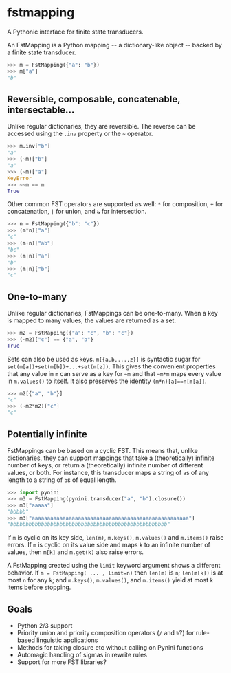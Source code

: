 # fstmapping

A Pythonic interface for finite state transducers.

An FstMapping is a Python mapping -- a dictionary-like object -- backed by a finite state transducer. 

```python
>>> m = FstMapping({"a": "b"})
>>> m["a"]
"b"
```

## Reversible, composable, concatenable, intersectable...

Unlike regular dictionaries, they are reversible. The reverse can be accessed using the `.inv` property or the `~` operator.

```python
>>> m.inv["b"]
"a"
>>> (~m)["b"]
"a"
>>> (~m)["a"]
KeyError
>>> ~~m == m
True
```

Other common FST operators are supported as well: `*` for composition, `+` for concatenation, `|` for union, and `&` for intersection.

```python
>>> n = FstMapping({"b": "c"})
>>> (m*n)["a"]
"c"
>>> (m+n)["ab"]
"bc"
>>> (m|n)["a"]
"b"
>>> (m|n)["b"]
"c"
```

## One-to-many

Unlike regular dictionaries, FstMappings can be one-to-many. When a key is mapped to many values, the values are returned as a set.

```python
>>> m2 = FstMapping({"a": "c", "b": "c"})
>>> (~m2)["c"] == {"a", "b"}
True
```

Sets can also be used as keys. `m[{a,b,...,z}]` is syntactic sugar for `set(m[a])+set(m[b])+...+set(m[z])`. This gives the 
convenient properties that any value in `m` can serve as a key for `~m` and that `~m*m` maps every value in `m.values()` to itself. 
It also preserves the identity `(m*n)[a]==n[m[a]]`.

```python
>>> m2[{"a", "b"}]
"c"
>>> (~m2*m2)["c"]
"c"
```

## Potentially infinite

FstMappings can be based on a cyclic FST. This means that, unlike dictionaries, they can support mappings that take
a (theoretically) infinite number of keys, or return a (theoretically) infinite number of different values, or both. 
For instance, this transducer maps a string of `a`s of any length to a string of `b`s of equal length.

```python
>>> import pynini
>>> m3 = FstMapping(pynini.transducer("a", "b").closure())
>>> m3["aaaaa"]
"bbbbb"
>>> m3["aaaaaaaaaaaaaaaaaaaaaaaaaaaaaaaaaaaaaaaaaaaaaaaaaaa"]
"bbbbbbbbbbbbbbbbbbbbbbbbbbbbbbbbbbbbbbbbbbbbbbbbbbb"
```

If `m` is cyclic on its key side, `len(m)`, `m.keys()`, `m.values()` and `m.items()` raise errors. If `m` is cyclic on its value
side and maps `k` to an infinite number of values, then `m[k]` and `m.get(k)` also raise errors.

A FstMapping created using the `limit` keyword argument shows a different behavior. If `m = FstMapping( ... , limit=n)` then 
`len(m)` is `n`; `len(m[k])` is at most `n` for any `k`; and `m.keys()`, `m.values()`, and `m.items()` yield at most `k` items
before stopping. 

## Goals

* Python 2/3 support
* Priority union and priority composition operators (`/` and `%`?) for rule-based linguistic applications
* Methods for taking closure etc without calling on Pynini functions
* Automagic handling of sigmas in rewrite rules
* Support for more FST libraries?
